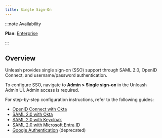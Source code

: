 ```yaml
---
title: Single Sign-On
---
```



:::note Availability

**Plan**: [Enterprise](https://www.getunleash.io/pricing)

:::

## Overview

Unleash provides single sign-on (SSO) support through SAML 2.0, OpenID Connect, and username/password authentication.

To configure SSO, navigate to **Admin > Single sign-on** in the Unleash Admin UI. Admin access is required.

For step-by-step configuration instructions, refer to the following guides:
- [OpenID Connect with Okta](../how-to/how-to-add-sso-open-id-connect)
- [SAML 2.0 with Okta](../how-to/how-to-add-sso-saml)
- [SAML 2.0 with Keycloak](../how-to/how-to-add-sso-saml-keycloak)
- [SAML 2.0 with Microsoft Entra ID](../how-to/how-to-add-sso-azure-saml)
- [Google Authentication](../how-to/how-to-add-sso-google) (deprecated) 
